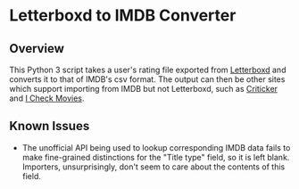 Letterboxd to IMDB Converter
=========

## Overview

This Python 3 script takes a user's rating file exported from [Letterboxd](http://letterboxd.com/) and converts it to that of IMDB's csv format. The output can then be other sites which support importing from IMDB but not Letterboxd, such as [Criticker](http://criticker.com/) and [I Check Movies](http://www.icheckmovies.com/).

## Known Issues

* The unofficial API being used to lookup corresponding IMDB data fails to make fine-grained distinctions for the "Title type" field, so it is left blank. Importers, unsurprisingly, don't seem to care about the contents of this field.
